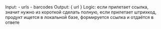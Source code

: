 Input:
	- urls
	- barcodes
Output:
	{
		url
	}
Logic:
если прилетает ссылка, значит нужно из короткой сделать полную, если прилетает штрихкод, продукт ищется в локальной базе, формируется ссылка и отдаётся в ответе